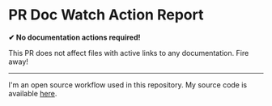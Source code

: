 # PR Doc Watch Action Report

**✔ No documentation actions required!**

This PR does not affect files with active links to any documentation. Fire away!

---

I'm an open source workflow used in this repository. My source code is available [here](https://github.com/KL13NT/pr-doc-watch-action). 